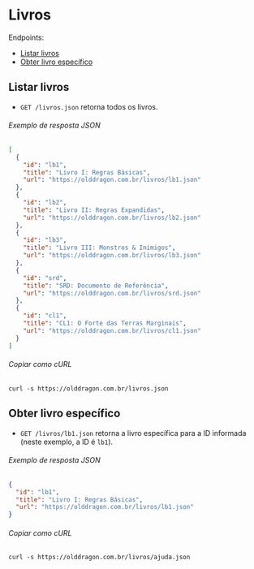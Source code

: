 Livros
======

Endpoints:

- [Listar livros](#listar-livros)
- [Obter livro específico](#obter-livro-específico)

Listar livros
-------------

- `GET /livros.json` retorna todos os livros.

###### Exemplo de resposta JSON
<!-- START digital_items_index.json -->
```json
[
  {
    "id": "lb1",
    "title": "Livro I: Regras Básicas",
    "url": "https://olddragon.com.br/livros/lb1.json"
  },
  {
    "id": "lb2",
    "title": "Livro II: Regras Expandidas",
    "url": "https://olddragon.com.br/livros/lb2.json"
  },
  {
    "id": "lb3",
    "title": "Livro III: Monstros & Inimigos",
    "url": "https://olddragon.com.br/livros/lb3.json"
  },
  {
    "id": "srd",
    "title": "SRD: Documento de Referência",
    "url": "https://olddragon.com.br/livros/srd.json"
  },
  {
    "id": "cl1",
    "title": "CL1: O Forte das Terras Marginais",
    "url": "https://olddragon.com.br/livros/cl1.json"
  }
]
```
<!-- END digital_items_index.json -->
###### Copiar como cURL

``` shell
curl -s https://olddragon.com.br/livros.json
```

Obter livro específico
----------------------

- `GET /livros/lb1.json` retorna a livro específica para a ID informada (neste exemplo, a ID é `lb1`).

###### Exemplo de resposta JSON
<!-- START digital_items_show.json -->
```json
{
  "id": "lb1",
  "title": "Livro I: Regras Básicas",
  "url": "https://olddragon.com.br/livros/lb1.json"
}
```
<!-- END digital_items_show.json -->

###### Copiar como cURL

``` shell
curl -s https://olddragon.com.br/livros/ajuda.json
```
